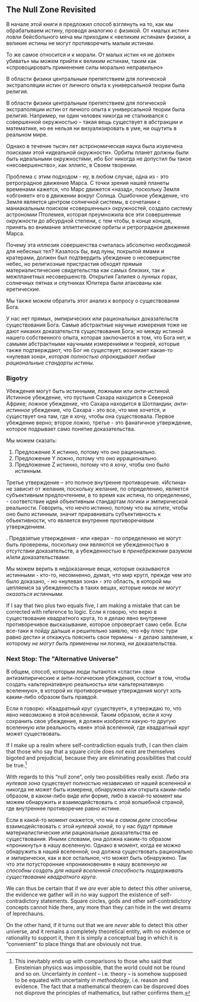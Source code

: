 ## The Null Zone Revisited

В начале этой книги я предложил способ взглянуть на то, как мы обрабатываем истину, проводя аналогию с физикой. От «малых истин» ловли бейсбольного мяча мы приходим к «великим истинам» физики, а великие истины не могут противоречить малым истинам.

То же самое относится и к морали. От малых истин «я не должен убивать» мы можем прийти к великим истинам, таким как «спровоцировать применение силы морально неправильно»

В области физики центральным препятствием для логической экстраполяции истин от личного опыта к универсальной теории была религия.

В области физики центральным препятствием для логической экстраполяции истин от личного опыта к универсальной теории была религия. Например, ни один человек никогда не сталкивался с совершенной окружностью – такая вещь существует в абстракции и математике, но ее нельзя ни визуализировать в уме, ни ощутить в реальном мире.

Однако в течение тысяч лет астрономическая наука была изувечена поисками этой «идеальной окружности». Орбиты планет должны были быть идеальными окружностями, ибо Бог никогда не допустил бы такое «несовершенство», как эллипс, в Своем творении.

Проблема с этим подходом - ну, в любом случае, одна из - это ретроградное движение Марса. С точки зрения нашей планеты временами кажется, что Марс движется «назад», поскольку Земля «обгоняет» его в движении вокруг Солнца. Ошибочное убеждение, что Земля является центром солнечной системы, в сочетании с маниакальным поиском «совершенных» окружностей, создало систему астрономии Птолемея, которая преумножила все эти совершенные окружности до абсурдной степени, с тем чтобы, в конце концов, принять во внимание эллиптические орбиты и ретроградное движение Марса.

Почему эта иллюзия совершенства считалась абсолютно необходимой для небесных тел? Казалось бы, вид луны, покрытой ямами и кратерами, должен был подтвердить убеждение о несовершенстве небес, но религиозные пристрастия обходят прямые материалистические свидетельства как самых близких, так и межпланетных несовершенств. Открытия Галилея о лунных горах, солнечных пятнах и спутниках Юпитера были атакованы как еретические.

Мы также можем обратить этот анализ к вопросу о существовании Бога.

У нас нет прямых, эмпирических или рациональных доказательств существования Бога. Самые абстрактные научные измерения тоже не дают никаких доказательств существования Бога; но между истиной нашего собственного опыта, которая заключается в том, что Бога нет, и самыми абстрактными научными измерениями и теорией, которые также подтверждают, что Бог не существует, возникает какая-то «нулевая зона», *которая полностью опрокидывает любые рациональные стандарты истины*.

### Bigotry

Убеждения могут быть истинными, ложными или *анти-истиной*. Истинное убеждение, что пустыня Сахара находится в Северной Африке; ложное убеждение, что Сахара находится в Шотландии; *анти-истинное* убеждение, что Сахара - это все, что мне хочется, и существует она там, где я хочу, чтобы она существовала. Первое убеждение верно; второе ложно, третье - это фанатичное утверждение, которое подрывает само понятие доказательства.

Мы можем сказать:

1. Предложение X истинно, потому что оно рационально.
2. Предложение Y ложно, потому что оно иррационально.
3. Предложение Z истинно, потому что я *хочу*, чтобы оно было истинным.

Третье утверждение – это полное внутренне противоречие. «Истина» не зависит от желания, поскольку желание, по определению, является субъективным предпочтением, в то время как истина, по определению, - соответствие идей объективным стандартам логики и эмпирической реальности. Говорить, что нечто истинно, потому что вы *хотите*, чтобы оно было истинным, значит приравнивать субъективность к объективности, что является внутренне противоречивым утверждением.

. Предвзятые утверждения - или «вера» - по определению не могут быть проверены, поскольку они являются не убежденностью в *отсутствии* доказательств, а убежденностью в *пренебрежении* разумом и/или доказательствами.

Мы можем верить в недоказанные вещи, которые оказываются истинными - кто-то, несомненно, думал, что мир кругл, прежде чем это было доказано, - но «нулевая зона» - это область, в которой мы цепляемся за убежденность в таких вещах, которые *никак не могут оказаться истинными*.

If I say that two plus two equals five, I am making a mistake that can be corrected with reference to logic. Если я говорю, что верю в существование квадратного круга, то я делаю явно внутренне противоречивое высказывание, которое опровергает само себя. Если все-таки я пойду дальше и решительно заявлю, что «фу плюс тури равно дести» и откажусь пояснить свои термины - я делаю заявление, к которому *не могут быть применены* ни логика, ни доказательства.

### Next Stop: The "Alternative Universe"

В общем, способ, которым люди пытаются «спасти» свои антиэмпирические и анти-логические убеждения, состоит в том, чтобы создать «альтернативную реальность» или «альтернативную вселенную», в которой их противоречивые утверждения могут хоть каким-либо образом быть правдой.

Если я говорю: «Квадратный круг существует», я утверждаю то, что явно невозможно в этой вселенной. Таким образом, если я хочу сохранить свое убеждение, я должен изобрести какую-то другую вселенную или реальность «вне» этой вселенной, где квадратный круг может существовать.

If I make up a realm where self-contradiction equals truth, I can then claim that those who say that a square circle does *not* exist are themselves bigoted and prejudicial, because they are eliminating possibilities that *could* be true.[^1]

With regards to this “null zone”, only two possibilities really exist. Либо эта *нулевая зона* существует полностью независимо от нашей вселенной и никогда не может быть измерена, обнаружена или открыта каким-либо образом, в каком-либо виде или форме, либо в какой-то момент мы можем обнаружить и взаимодействовать с этой волшебной страной, где внутреннее противоречие равно истине.

Если в какой-то момент окажется, что мы *в самом деле* способны взаимодействовать с этой *нулевой зоной*, то у нас будут прямые материалистические или рациональные доказательства ее существования. Иными словами, она должна каким-то образом «проникнуть» в нашу вселенную. Однако в момент, когда ее можно обнаружить в нашей вселенной, она должна существовать рационально и эмпирически, как и все остальное, что может быть обнаружено. Так что эти потусторонние «проникновения» в нашу вселенную *не способны создать для нашей вселенной способность поддерживать существование квадратного круга*.

We can thus be certain that if we *are* ever able to detect this other universe, the evidence we gather will in no way support the existence of self-contradictory statements. Square circles, gods and other self-contradictory concepts cannot hide there, any more than they can hide in the wet dreams of leprechauns.

On the other hand, if it turns out that we are *never* able to detect this other universe, and it remains a completely theoretical entity, with no evidence or rationality to support it, then it is simply a conceptual bag in which it is “convenient” to place things that are obviously not true.

[^1]: This inevitably ends up with comparisons to those who said that Einsteinian physics was impossible, that the world could not be round and so on. Uncertainty in *content* – i.e. theory – is somehow supposed to be equated with uncertainty in *methodology*, i.e. reason and evidence. The fact that a mathematical theorem can be disproved does not disprove the principles of mathematics, but rather confirms them.